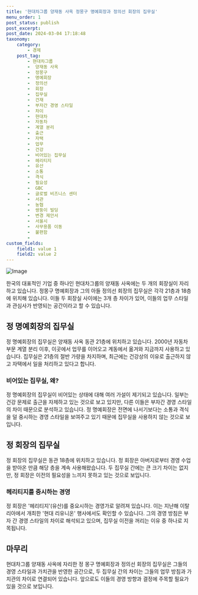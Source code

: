 ```yaml
---
title: '현대차그룹 양재동 사옥 정몽구 명예회장과 정의선 회장의 집무실'
menu_order: 1
post_status: publish
post_excerpt: 
post_date: 2024-03-04 17:18:48
taxonomy:
    category:
        - 경제
    post_tag:
        - 현대차그룹
        -  양재동 사옥
        -  정몽구
        -  명예회장
        -  정의선
        -  회장
        -  집무실
        -  건재
        -  부자간 경영 스타일
        -  차이
        -  현대차
        -  자동차
        -  계열 분리
        -  출근
        -  자택
        -  업무
        -  건강
        -  비어있는 집무실
        -  헤리티지
        -  유산
        -  소통
        -  격식
        -  필요성
        -  GBC
        -  글로벌 비즈니스 센터
        -  서관
        -  농협
        -  쌍둥이 빌딩
        -  변경 제안서
        -  서울시
        -  사무용품 이동
        -  불편함
        -  
custom_fields:
    field1: value 1
    field2: value 2
---
```


![Image](https://imgnews.pstatic.net/image/001/2024/03/04/PCM20210603000028003_P4_20240304094806238.jpg?type=w647)

한국의 대표적인 기업 중 하나인 현대차그룹의 양재동 사옥에는 두 개의 회장실이 자리하고 있습니다. 정몽구 명예회장과 그의 아들 정의선 회장의 집무실은 각각 21층과 18층에 위치해 있습니다. 이들 두 회장실 사이에는 3개 층 차이가 있어, 이들의 업무 스타일과 관심사가 반영되는 공간이라고 할 수 있습니다.
## 정 명예회장의 집무실
정 명예회장의 집무실은 양재동 사옥 동관 21층에 위치하고 있습니다. 2000년 자동차 부문 계열 분리 이후, 이곳에서 업무를 이어오고 계동에서 옮겨와 지금까지 사용하고 있습니다. 집무실은 21층의 절반 가량을 차지하며, 최근에는 건강상의 이유로 출근하지 않고 자택에서 일을 처리하고 있다고 합니다.
### 비어있는 집무실, 왜?
정 명예회장의 집무실이 비어있는 상태에 대해 여러 가설이 제기되고 있습니다. 일부는 건강 문제로 출근을 자제하고 있는 것으로 보고 있지만, 다른 이들은 부자간 경영 스타일의 차이 때문으로 분석하고 있습니다. 정 명예회장은 전면에 나서기보다는 소통과 격식을 덜 중시하는 경영 스타일을 보여주고 있기 때문에 집무실을 사용하지 않는 것으로 보입니다.
## 정 회장의 집무실
정 회장의 집무실은 동관 18층에 위치하고 있습니다. 정 회장은 아버지로부터 경영 수업을 받아온 만큼 해당 층을 계속 사용해왔습니다. 두 집무실 간에는 큰 크기 차이는 없지만, 정 회장은 이전의 필요성을 느끼지 못하고 있는 것으로 보입니다.
### 헤리티지를 중시하는 경영
정 회장은 '헤리티지'(유산)를 중요시하는 경영가로 알려져 있습니다. 이는 지난해 이탈리아에서 개최한 '현대 리유니온' 행사에서도 확인할 수 있습니다. 그의 경영 방침은 부자 간 경영 스타일의 차이로 해석되고 있으며, 집무실 이전을 꺼리는 이유 중 하나로 지목됩니다.
## 마무리
현대차그룹 양재동 사옥에 자리한 정 몽구 명예회장과 정의선 회장의 집무실은 그들의 경영 스타일과 가치관을 반영한 공간으로, 두 집무실 간의 차이는 그들의 업무 방침과 가치관의 차이로 연결되어 있습니다. 앞으로도 이들의 경영 방향과 결정에 주목할 필요가 있을 것으로 보입니다.
